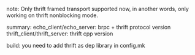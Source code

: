 note:
    Only thrift framed transport supported now, in another words, only working on thrift nonblocking mode.

summary:
    echo_client/echo_server:
        brpc + thrift protocol version
    thrift_client/thrift_server:
        thrift cpp version

build:
    you need to add thrift as dep library in config.mk

